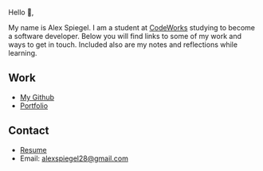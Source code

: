 Hello 👋, 

My name is Alex Spiegel. I am a student at [CodeWorks](https://boisecodeworks.com) studying to become a software developer. Below you will find links to some of my work and ways to get in touch. Included also are my notes and reflections while learning. 

## Work

* [My Github](https://github.com/Spiegel28)
* [Portfolio](https://Spiegel28.github.io/)

## Contact

* [Resume](https://Spiegel28.github.io/resume)
* Email: alexspiegel28@gmail.com
